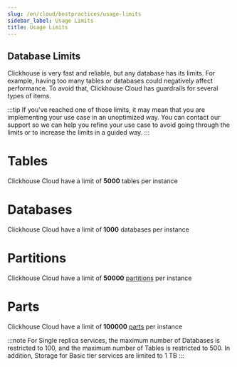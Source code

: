```yaml
---
slug: /en/cloud/bestpractices/usage-limits
sidebar_label: Usage Limits
title: Usage Limits
---
```



## Database Limits
Clickhouse is very fast and reliable, but any database has its limits. For example, having too many tables or databases could negatively affect performance. To avoid that, Clickhouse Cloud has guardrails for several types of items.

:::tip
If you've reached one of those limits, it may mean that you are implementing your use case in an unoptimized way. You can contact our support so we can help you refine your use case to avoid going through the limits or to increase the limits in a guided way. 
:::

# Tables
Clickhouse Cloud have a limit of **5000** tables per instance

# Databases
Clickhouse Cloud have a limit of **1000** databases per instance

# Partitions
Clickhouse Cloud have a limit of **50000** [partitions](https://clickhouse.com/docs/en/engines/table-engines/mergetree-family/custom-partitioning-key) per instance

# Parts
Clickhouse Cloud have a limit of **100000** [parts](https://clickhouse.com/docs/en/operations/system-tables/parts) per instance

:::note
For Single replica services, the maximum number of Databases is restricted to 100, and the maximum number of Tables is restricted to 500. In addition, Storage for Basic tier services are limited to 1 TB
:::


